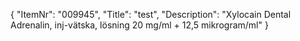 {
  "ItemNr": "009945",
  "Title": "test",
  "Description": "Xylocain Dental Adrenalin, inj-vätska, lösning 20 mg/ml + 12,5 mikrogram/ml"
}
